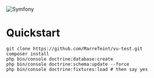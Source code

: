 ![Symfony](https://img.shields.io/badge/symfony-%23000000.svg?style=for-the-badge&logo=symfony&logoColor=white)

# Quickstart

```shell
git clone https://github.com/MarreTeint/vu-test.git
composer install
php bin/console doctrine:database:create
php bin/console doctrine:schema:update --force
php bin/console doctrine:fixtures:load # then say yes
```
